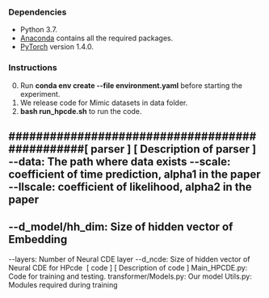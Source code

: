### Dependencies
* Python 3.7.
* [Anaconda](https://www.anaconda.com/) contains all the required packages.
* [PyTorch](https://pytorch.org/) version 1.4.0.

### Instructions 
0. Run **conda env create --file environment.yaml** before starting the experiment.
1. We release code for Mimic datasets in data folder. 
2. **bash run_hpcde.sh** to run the code.

###############################################
​
[ parser ]      [ Description of parser ]
 --data: The path where data exists
 --scale: coefficient of time prediction, alpha1 in the paper
 --llscale: coefficient of likelihood, alpha2 in the paper
 ---------------------------------------------
 --d_model/hh_dim: Size of hidden vector of Embedding
 ---------------------------------------------
 --layers: Number of Neural CDE layer
 --d_ncde: Size of hidden vector of Neural CDE for HPcde
​
[ code ]                [ Description of code ]
Main_HPCDE.py: Code for training and testing.
transformer/Models.py: Our model 
Utils.py: Modules required during training
